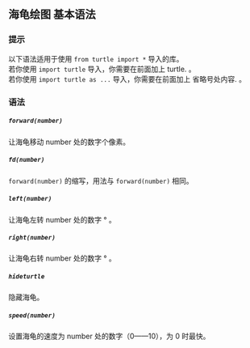 ## 海龟绘图 基本语法
### 提示
以下语法适用于使用 `from turtle import *` 导入的库。<br/>若你使用 `import turtle` 导入，你需要在前面加上 turtle. 。<br/>若你使用 `import turtle as ...` 导入，你需要在前面加上 省略号处内容. 。
### 语法
##### `forward(number)`
让海龟移动 number 处的数字个像素。
##### `fd(number)`
`forward(number)` 的缩写，用法与 `forward(number)` 相同。
##### `left(number)`
让海龟左转 number 处的数字 ° 。
##### `right(number)`
让海龟右转 number 处的数字 ° 。
##### `hideturtle`
隐藏海龟。
##### `speed(number)`
设置海龟的速度为 number 处的数字（0——10），为 0 时最快。